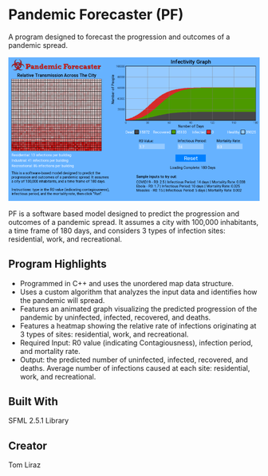 # Pandemic Forecaster (PF)
A program designed to forecast the progression and outcomes of a pandemic spread.

![](https://github.com/tomliraz/pandemic-forcaster/blob/master/Images/Screenshot.png)

PF is a software based model designed to predict the progression and outcomes of a pandemic spread. It assumes a city with 100,000 inhabitants, a time frame of 180 days, and considers 3 types of infection sites: residential, work, and recreational.
## Program Highlights
* Programmed in C++ and uses the unordered map data structure.
* Uses a custom algorithm that analyzes the input data and identifies how the pandemic will spread.
* Features an animated graph visualizing the predicted progression of the pandemic by uninfected, infected, recovered, and deaths.
* Features a heatmap showing the relative rate of infections originating at 3 types of sites: residential, work, and recreational.
* Required Input: R0 value (indicating Contagiousness), infection period, and mortality rate.
* Output: the predicted number of uninfected, infected, recovered, and deaths. Average number of infections caused at each site: residential, work, and recreational.
## Built With
SFML 2.5.1 Library
## Creator
Tom Liraz
